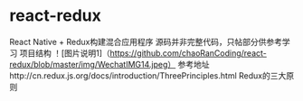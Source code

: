 # react-redux
React Native + Redux构建混合应用程序
源码并非完整代码，只帖部分供参考学习
项目结构
！[图片说明1]（https://github.com/chaoRanCoding/react-redux/blob/master/img/WechatIMG14.jpeg）
参考地址http://cn.redux.js.org/docs/introduction/ThreePrinciples.html Redux的三大原则
